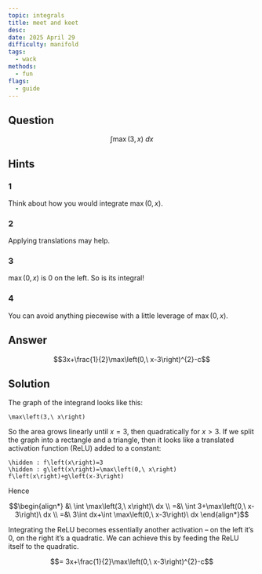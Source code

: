 ```yaml
---
topic: integrals
title: meet and keet
desc: 
date: 2025 April 29
difficulty: manifold
tags:
  - wack
methods:
  - fun
flags:
  - guide
---
```



## Question
```math
\int
  \max(3, x)
\ dx
```


## Hints

### 1
Think about how you would integrate $\max(0, x)$.

### 2
Applying translations may help.

### 3
$\max(0, x)$ is $0$ on the left. So is its integral!

### 4
You can avoid anything piecewise with a little leverage of $\max(0, x)$.


## Answer
```math
3x+\frac{1}{2}\max\left(0,\ x-3\right)^{2}-c
```


## Solution

The graph of the integrand looks like this:

```desmos
\max\left(3,\ x\right)
```

So the area grows linearly until $x = 3$, then quadratically for $x > 3$. If we split the graph into a rectangle and a triangle, then it looks like a translated activation function (ReLU) added to a constant:

```desmos
\hidden : f\left(x\right)=3
\hidden : g\left(x\right)=\max\left(0,\ x\right)
f\left(x\right)+g\left(x-3\right)
```

Hence

```math
\begin{align*}
  &\ \int \max\left(3,\ x\right)\ dx
  \\ =&\ \int 3+\max\left(0,\ x-3\right)\ dx
  \\ =&\ 3\int dx+\int \max\left(0,\ x-3\right)\ dx
\end{align*}
```

Integrating the ReLU becomes essentially another activation – on the left it’s $0$, on the right it’s a quadratic. We can achieve this by feeding the ReLU itself to the quadratic.

```math
= 3x+\frac{1}{2}\max\left(0,\ x-3\right)^{2}-c
```
